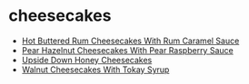 # cheesecakes

 * [Hot Buttered Rum Cheesecakes With Rum Caramel Sauce](index/h/hot-buttered-rum-cheesecakes-with-rum-caramel-sauce-233421.json)
 * [Pear Hazelnut Cheesecakes With Pear Raspberry Sauce](index/p/pear-hazelnut-cheesecakes-with-pear-raspberry-sauce-100660.json)
 * [Upside Down Honey Cheesecakes](index/u/upside-down-honey-cheesecakes-237917.json)
 * [Walnut Cheesecakes With Tokay Syrup](index/w/walnut-cheesecakes-with-tokay-syrup-103968.json)
